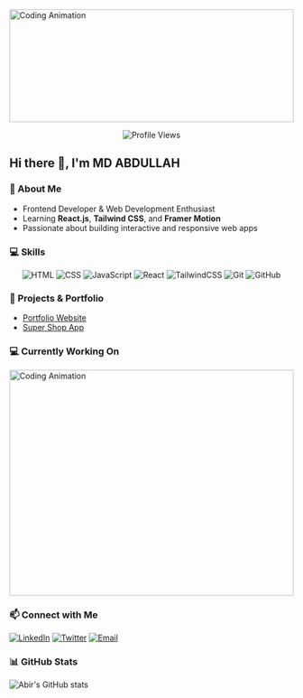 <img src="https://camo.githubusercontent.com/51c0a7381d32821a8481a08cee4efa47f274e2806e6668d74eb86870d1ea105a/68747470733a2f2f692e6962622e636f2e636f6d2f68526267674770712f3230323635303332312d37663464613336312d663938662d343334352d386466342d616466333532613131333232312d657a6769662d636f6d2d726573697a652d312e676966" alt="Coding Animation" width="100%" height="200">

<p align="center">
 <img src="https://komarev.com/ghpvc/?username=abirkhan0001&label=Profile%20Views&color=1E90FF&style=plastic" alt="Profile Views">
</p>


## Hi there 👋, I'm MD ABDULLAH

### 🌱 About Me
- Frontend Developer & Web Development Enthusiast
- Learning **React.js**, **Tailwind CSS**, and **Framer Motion**
- Passionate about building interactive and responsive web apps

### 💻 Skills
<p align="center">
  <img src="https://img.shields.io/badge/HTML5-E34F26?style=for-the-badge&logo=html5&logoColor=white" alt="HTML" />
  <img src="https://img.shields.io/badge/CSS3-1572B6?style=for-the-badge&logo=css3&logoColor=white" alt="CSS" />
  <img src="https://img.shields.io/badge/JavaScript-F7DF1E?style=for-the-badge&logo=javascript&logoColor=black" alt="JavaScript" />
  <img src="https://img.shields.io/badge/React-61DAFB?style=for-the-badge&logo=react&logoColor=black" alt="React" />
  <img src="https://img.shields.io/badge/Tailwind_CSS-06B6D4?style=for-the-badge&logo=tailwind-css&logoColor=white" alt="TailwindCSS" />
  <img src="https://img.shields.io/badge/Git-F05032?style=for-the-badge&logo=git&logoColor=white" alt="Git" />
  <img src="https://img.shields.io/badge/GitHub-181717?style=for-the-badge&logo=github&logoColor=white" alt="GitHub" />
</p>


### 🚀 Projects & Portfolio
- [Portfolio Website](https://myportfoliojj.netlify.app/)
- [Super Shop App](https://zastandapp.netlify.app)

### 💻 Currently Working On
<img src="https://media2.giphy.com/media/v1.Y2lkPTc5MGI3NjExMTkyZWU4eGE0YnVreXFobWo4dWw5bHEydmo0am9neHB5djVxd2txOSZlcD12MV9pbnRlcm5hbF9naWZfYnlfaWQmY3Q9Zw/iml0ZFq2tNAzryx2rf/giphy.gif" alt="Coding Animation" width="100%" height="400">

### 📫 Connect with Me
[![LinkedIn](https://img.shields.io/badge/LinkedIn-0A66C2?style=for-the-badge&logo=linkedin&logoColor=white)](https://www.linkedin.com/in/md-abdullah-4544b217a/)
[![Twitter](https://img.shields.io/badge/Twitter-1DA1F2?style=for-the-badge&logo=twitter&logoColor=white)](https://twitter.com/abirkhan0001)
[![Email](https://img.shields.io/badge/Email-D14836?style=for-the-badge&logo=gmail&logoColor=white)](mailto:amabdullah097@gmail.com)

### 📊 GitHub Stats
![Abir's GitHub stats](https://github-readme-stats.vercel.app/api?username=abirkhan0001&show_icons=true&theme=radical)




